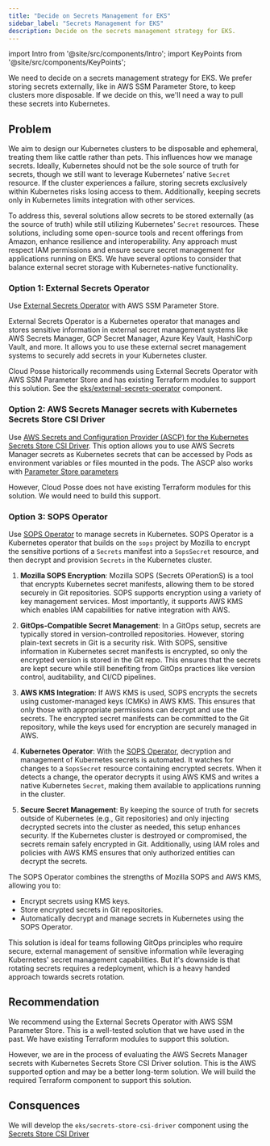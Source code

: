 ```yaml
---
title: "Decide on Secrets Management for EKS"
sidebar_label: "Secrets Management for EKS"
description: Decide on the secrets management strategy for EKS.
---
```

import Intro from '@site/src/components/Intro';
import KeyPoints from '@site/src/components/KeyPoints';

<Intro>
We need to decide on a secrets management strategy for EKS. We prefer storing secrets externally, like in AWS SSM Parameter Store, to keep clusters more disposable. If we decide on this, we'll need a way to pull these secrets into Kubernetes.
</Intro>

## Problem

We aim to design our Kubernetes clusters to be disposable and ephemeral, treating them like cattle rather than pets. This influences how we manage secrets. Ideally, Kubernetes should not be the sole source of truth for secrets, though we still want to leverage Kubernetes’ native `Secret` resource. If the cluster experiences a failure, storing secrets exclusively within Kubernetes risks losing access to them. Additionally, keeping secrets only in Kubernetes limits integration with other services.

To address this, several solutions allow secrets to be stored externally (as the source of truth) while still utilizing Kubernetes' `Secret` resources. These solutions, including some open-source tools and recent offerings from Amazon, enhance resilience and interoperability. Any approach must respect IAM permissions and ensure secure secret management for applications running on EKS. We have several options to consider that balance external secret storage with Kubernetes-native functionality.

### Option 1: External Secrets Operator

Use [External Secrets Operator](https://external-secrets.io/latest/) with AWS SSM Parameter Store.

External Secrets Operator is a Kubernetes operator that manages and stores sensitive information in external secret management systems like AWS Secrets Manager, GCP Secret Manager, Azure Key Vault, HashiCorp Vault, and more. It allows you to use these external secret management systems to securely add secrets in your Kubernetes cluster.

Cloud Posse historically recommends using External Secrets Operator with AWS SSM Parameter Store and has existing Terraform modules to support this solution. See the [eks/external-secrets-operator](/components/library/aws/eks/external-secrets-operator/) component.

### Option 2: AWS Secrets Manager secrets with Kubernetes Secrets Store CSI Driver

Use [AWS Secrets and Configuration Provider (ASCP) for the Kubernetes Secrets Store CSI Driver](https://docs.aws.amazon.com/secretsmanager/latest/userguide/integrating_csi_driver.html). This option allows you to use AWS Secrets Manager secrets as Kubernetes secrets that can be accessed by Pods as environment variables or files mounted in the pods. The ASCP also works with [Parameter Store parameters](https://docs.aws.amazon.com/systems-manager/latest/userguide/integrating_csi_driver.html)

However, Cloud Posse does not have existing Terraform modules for this solution. We would need to build this support.

### Option 3: SOPS Operator

Use [SOPS Operator](https://github.com/isindir/sops-secrets-operator) to manage secrets in Kubernetes. SOPS Operator is a Kubernetes operator that builds on the `sops` project by Mozilla to encrypt the sensitive portions of a `Secrets` manifest into a `SopsSecret` resource, and then decrypt and provision `Secrets` in the Kubernetes cluster.

1. **Mozilla SOPS Encryption**: Mozilla SOPS (Secrets OPerationS) is a tool that encrypts Kubernetes secret manifests, allowing them to be stored securely in Git repositories. SOPS supports encryption using a variety of key management services. Most importantly, it supports AWS KMS which enables IAM capabilities for native integration with AWS.

2. **GitOps-Compatible Secret Management**: In a GitOps setup, secrets are typically stored in version-controlled repositories. However, storing plain-text secrets in Git is a security risk. With SOPS, sensitive information in Kubernetes secret manifests is encrypted, so only the encrypted version is stored in the Git repo. This ensures that the secrets are kept secure while still benefiting from GitOps practices like version control, auditability, and CI/CD pipelines.

3. **AWS KMS Integration**: If AWS KMS is used, SOPS encrypts the secrets using customer-managed keys (CMKs) in AWS KMS. This ensures that only those with appropriate permissions can decrypt and use the secrets. The encrypted secret manifests can be committed to the Git repository, while the keys used for encryption are securely managed in AWS.

4. **Kubernetes Operator**: With the [SOPS Operator](https://github.com/isindir/sops-secrets-operator), decryption and management of Kubernetes secrets is automated. It watches for changes to a `SopsSecret` resource containing encrypted secrets. When it detects a change, the operator decrypts it using AWS KMS and writes a native Kubernetes `Secret`, making them available to applications running in the cluster.

5. **Secure Secret Management**: By keeping the source of truth for secrets outside of Kubernetes (e.g., Git repositories) and only injecting decrypted secrets into the cluster as needed, this setup enhances security. If the Kubernetes cluster is destroyed or compromised, the secrets remain safely encrypted in Git. Additionally, using IAM roles and policies with AWS KMS ensures that only authorized entities can decrypt the secrets.

The SOPS Operator combines the strengths of Mozilla SOPS and AWS KMS, allowing you to:
- Encrypt secrets using KMS keys.
- Store encrypted secrets in Git repositories.
- Automatically decrypt and manage secrets in Kubernetes using the SOPS Operator.

This solution is ideal for teams following GitOps principles who require secure, external management of sensitive information while leveraging Kubernetes' secret management capabilities. But it's downside is that rotating secrets requires a redeployment, which is a heavy handed approach towards secrets rotation.

## Recommendation

We recommend using the External Secrets Operator with AWS SSM Parameter Store. This is a well-tested solution that we have used in the past. We have existing Terraform modules to support this solution.

However, we are in the process of evaluating the AWS Secrets Manager secrets with Kubernetes Secrets Store CSI Driver solution. This is the AWS supported option and may be a better long-term solution. We will build the required Terraform component to support this solution.

## Consquences

We will develop the `eks/secrets-store-csi-driver` component using the [Secrets Store CSI Driver](https://secrets-store-csi-driver.sigs.k8s.io/getting-started/installation)
